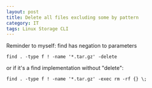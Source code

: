 ```yaml
---
layout: post
title: Delete all files excluding some by pattern
category: IT
tags: Linux Storage CLI
---
```


Reminder to myself: find has negation to parameters
~~~terminal
find . -type f ! -name '*.tar.gz' -delete
~~~

or if it's a find implementation without "delete":
~~~terminal
find . -type f ! -name '*.tar.gz' -exec rm -rf {} \;
~~~
